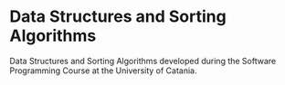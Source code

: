 # Data Structures and Sorting Algorithms
Data Structures and Sorting Algorithms developed during the Software Programming Course at the University of Catania.

